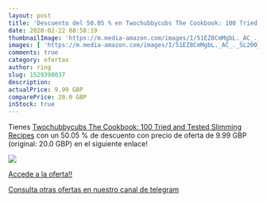 ```yaml
---
layout: post
title: 'Descuento del 50.05 % en Twochubbycubs The Cookbook: 100 Tried an'
date: 2020-02-22 08:58:19
thumbnailImage: 'https://m.media-amazon.com/images/I/51EZ8CmMgbL._AC_._SL200_.jpg'
images: [ 'https://m.media-amazon.com/images/I/51EZ8CmMgbL._AC_._SL200_.jpg' ]
comments: true
category: ofertas
author: ring
slug: 1529398037
description:
actualPrice: 9.99 GBP
comparePrice: 20.0 GBP
inStock: true
---
```


Tienes [Twochubbycubs The Cookbook: 100 Tried and Tested Slimming Recipes](https://www.amazon.com/dp/1529398037/?tag=redken08-20) con un 50.05 % de descuento con precio de oferta de 9.99 GBP (original: 20.0 GBP) en el siguiente enlace!

[![](https://m.media-amazon.com/images/I/51EZ8CmMgbL._AC_._SL200_.jpg)](https://www.amazon.com/dp/1529398037/?tag=redken08-20)

[Accede a la oferta!!](https://www.amazon.com/dp/1529398037/?tag=redken08-20)

[Consulta otras ofertas en nuestro canal de telegram](https://t.me/s/ofertas25)
